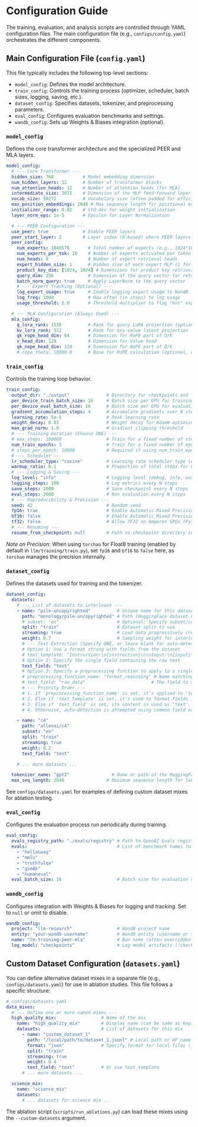 # Configuration Guide

The training, evaluation, and analysis scripts are controlled through YAML configuration files. The main configuration file (e.g., `configs/config.yaml`) orchestrates the different components.

## Main Configuration File (`config.yaml`)

This file typically includes the following top-level sections:

-   `model_config`: Defines the model architecture.
-   `train_config`: Controls the training process (optimizer, scheduler, batch sizes, logging, saving, etc.).
-   `dataset_config`: Specifies datasets, tokenizer, and preprocessing parameters.
-   `eval_config`: Configures evaluation benchmarks and settings.
-   `wandb_config`: Sets up Weights & Biases integration (optional).

### `model_config`

Defines the core transformer architecture and the specialized PEER and MLA layers.

```yaml
model_config:
  # --- Core Transformer ---
  hidden_size: 768           # Model embedding dimension
  num_hidden_layers: 12      # Number of transformer blocks
  num_attention_heads: 12    # Number of attention heads (for MLA)
  intermediate_size: 3072    # Dimension of the MLP feed-forward layer
  vocab_size: 50272          # Vocabulary size (often padded for efficiency)
  max_position_embeddings: 2048 # Max sequence length for positional embeddings
  initializer_range: 0.02    # Std dev for weight initialization
  layer_norm_eps: 1e-5       # Epsilon for Layer Normalization

  # --- PEER Configuration ---
  use_peer: true             # Enable PEER layers
  peer_start_layer: 2        # Layer index (0-based) where PEER layers begin
  peer_config:
    num_experts: 1048576       # Total number of experts (e.g., 1024*1024)
    num_experts_per_tok: 16    # Number of experts activated per token
    num_heads: 8               # Number of expert retrieval heads
    expert_hidden_size: 1      # Hidden size of each expert MLP (1 for single neuron)
    product_key_dim: [1024, 1024] # Dimensions for product key retrieval
    query_dim: 256             # Dimension of the query vector for retrieval
    batch_norm_query: true     # Apply LayerNorm to the query vector
    # --- Expert Tracking (Optional) ---
    log_expert_usage: true     # Enable logging expert usage to WandB
    log_freq: 1000             # How often (in steps) to log usage
    usage_threshold: 5.0       # Threshold multiplier to flag "hot" experts

  # --- MLA Configuration (Always Used) ---
  mla_config:
    q_lora_rank: 1536          # Rank for query LoRA projection (optional)
    kv_lora_rank: 512          # Rank for key-value latent projection
    qk_rope_head_dim: 64       # Dimension for RoPE part of Q/K
    v_head_dim: 128            # Dimension for Value head
    qk_nope_head_dim: 128      # Dimension for NoPE part of Q/K
    # rope_theta: 10000.0      # Base for RoPE calculation (optional, defaults to 10000)
```

### `train_config`

Controls the training loop behavior.

```yaml
train_config:
  output_dir: "./output"              # Directory for checkpoints and logs
  per_device_train_batch_size: 16     # Batch size per GPU for training
  per_device_eval_batch_size: 16      # Batch size per GPU for evaluation
  gradient_accumulation_steps: 4      # Accumulate gradients over N steps
  learning_rate: 5e-5                 # Peak learning rate
  weight_decay: 0.01                  # Weight decay for AdamW optimizer
  max_grad_norm: 1.0                  # Gradient clipping threshold
  # --- Training Duration (Choose ONE) ---
  # max_steps: 100000                 # Train for a fixed number of steps (Recommended for streaming)
  num_train_epochs: 3                 # Train for a fixed number of epochs (Requires 'steps_per_epoch')
  # steps_per_epoch: 10000            # Required if using num_train_epochs with streaming datasets
  # --- Scheduler ---
  lr_scheduler_type: "cosine"         # Learning rate scheduler type (e.g., linear, cosine)
  warmup_ratio: 0.1                   # Proportion of total steps for LR warmup
  # --- Logging & Saving ---
  log_level: "info"                   # Logging level (debug, info, warning, error)
  logging_steps: 100                  # Log metrics every N steps
  save_steps: 1000                    # Save checkpoint every N steps
  eval_steps: 2000                    # Run evaluation every N steps
  # --- Reproducibility & Precision ---
  seed: 42                            # Random seed
  fp16: true                          # Enable Automatic Mixed Precision (FP16) - Use False if using FP8
  bf16: false                         # Enable Automatic Mixed Precision (BF16) - Use False if using FP8
  tf32: false                         # Allow TF32 on Ampere+ GPUs (PyTorch >= 1.7)
  # --- Resuming ---
  resume_from_checkpoint: null        # Path to checkpoint directory to resume from (e.g., "./output/checkpoint-5000")
```

*Note on Precision:* When using `torchao` for Float8 training (enabled by default in `llm/training/train.py`), set `fp16` and `bf16` to `false` here, as `torchao` manages the precision internally.

### `dataset_config`

Defines the datasets used for training and the tokenizer.

```yaml
dataset_config:
  datasets:
    # --- List of datasets to interleave ---
    - name: "pile-uncopyrighted"          # Unique name for this dataset entry
      path: "monology/pile-uncopyrighted" # Path (HuggingFace dataset name or local path)
      # subset: "en"                      # Optional: Specify subset/config (e.g., for C4, wikipedia)
      split: "train"                      # Dataset split to use
      streaming: true                     # Load data progressively (recommended for large datasets)
      weight: 0.7                         # Sampling weight for interleaving
      # --- Text Extraction (Specify ONE, or leave blank for auto-detection) ---
      # Option 1: Use a format string with fields from the dataset
      # text_template: "Instruction:\n{instruction}\n\nInput:\n{input}\n\nOutput:\n{output}"
      # Option 2: Specify the single field containing the raw text
      text_field: "text"
      # Option 3: Specify a preprocessing function to apply to a single field's content
      # preprocessing_function_name: "format_reasoning" # Name matching a key in PREPROCESSING_FUNCTIONS in datasets.py
      # text_field: "raw_data"                         # The field to apply the processor to (required if using preprocessing)
      # --- Priority Order ---
      # 1. If 'preprocessing_function_name' is set, it's applied to 'text_field', and the result becomes the final 'text'.
      # 2. Else if 'text_template' is set, it's used to format fields into 'text'.
      # 3. Else if 'text_field' is set, its content is used as 'text'.
      # 4. Otherwise, auto-detection is attempted using common field names ('text', 'content', etc.).

    - name: "c4"
      path: "allenai/c4"
      subset: "en"
      split: "train"
      streaming: true
      weight: 0.2
      text_field: "text"

    # ... more datasets ...

  tokenizer_name: "gpt2"                # Name or path of the HuggingFace tokenizer
  max_seq_length: 2048                # Maximum sequence length for tokenization
```

See `configs/datasets.yaml` for examples of defining custom dataset mixes for ablation testing.

### `eval_config`

Configures the evaluation process run periodically during training.

```yaml
eval_config:
  evals_registry_path: "./evals/registry" # Path to OpenAI Evals registry (if using)
  evals:                                  # List of benchmark names to run
    - "hellaswag"
    - "mmlu"
    - "truthfulqa"
    - "gsm8k"
    - "humaneval"
  eval_batch_size: 16                     # Batch size for evaluation runs
```

### `wandb_config`

Configures integration with Weights & Biases for logging and tracking. Set to `null` or omit to disable.

```yaml
wandb_config:
  project: "llm-research"                 # WandB project name
  entity: "your-wandb-username"           # WandB entity (username or team)
  name: "lm-training-peer-mla"            # Run name (often overridden by scripts)
  log_model: "checkpoints"                # Log model artifacts ('checkpoints', 'all', or null)
```

## Custom Dataset Configuration (`datasets.yaml`)

You can define alternative dataset mixes in a separate file (e.g., `configs/datasets.yaml`) for use in ablation studies. This file follows a specific structure:

```yaml
# configs/datasets.yaml
data_mixes:
  # --- Define one or more named mixes ---
  high_quality_mix:                 # Name of the mix
    name: "high_quality_mix"        # Display name (can be same as key)
    datasets:                       # List of datasets for this mix
      - name: "custom_dataset_1"
        path: "/local/path/to/dataset_1.jsonl" # Local path or HF name
        format: "json"              # Specify format for local files (json, csv, text)
        split: "train"
        streaming: true
        weight: 0.4
        text_field: "text"          # Or use text_template
      # ... more datasets ...

  science_mix:
    name: "science_mix"
    datasets:
      # ... datasets for science mix ...
```

The ablation script (`scripts/run_ablations.py`) can load these mixes using the `--custom-datasets` argument.
